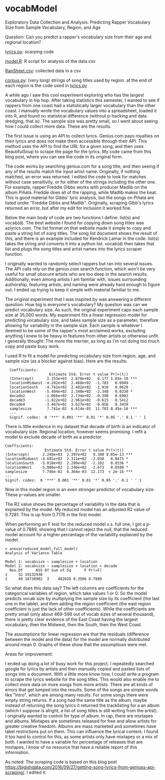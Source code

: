 # vocabModel

Exploratory Data Collection and Analysis: Predicting Rapper Vocabulary Size from Sample Vocabulary, Region, and Age

Question: Can you predict a rapper's vocabulary size from their age and regional location?

[lyrics.py](https://github.com/bogedy/vocabModel/blob/master/lyrics.py): scarping code

[model.R](https://github.com/bogedy/vocabModel/blob/master/model.R): R script for analysis of the data csv

[RapSheet.csv](https://github.com/bogedy/vocabModel/blob/master/RapSheet.csv): collected data in a csv

[corpus.py](https://github.com/bogedy/vocabModel/blob/master/corpus.py): (very long) strings of song titles used by region. at the end of each region is the code used in [lyrics.py](https://github.com/bogedy/vocabModel/blob/master/lyrics.py)

A while ago I saw this cool experiment exploring who has the largest vocabulary in hip hop. After taking statistics this semester, I wanted to see if rappers from one coast had a statistically larger vocabulary than the other coast. I manually wrote the vocabulary values into a spreadsheet, loaded it into R, and found no statistical difference (without p-hacking and data dredging, that is). The sample size was pretty small, so I went about seeing how I could collect more data. These are the results.

The first issue is using an API to collect lyrics. Genius.com pays royalties on their lyrics and does not make them accessible through their API. This method uses the API to find the URL for a given song, and then uses BeautifulSoup to scrape the page for the lyrics. My code came from this blog post, where you can see the code in its original form.

The code works by searching genius.com for a song title, and then seeing if any of the results match the input artist name. Originally, if nothing matched, an error was returned. I edited the code to look for matches without case sensitivity, or for either of the strings including the other one. For example, rapper Freddie Gibbs works with producer Madlib on the album Piñata. Freddie does all of the rapping, while Madlib makes the beat. This is good material for Gibbs' lyric analysis, but the songs on Piñata are listed under "Freddie Gibbs and Madlib". Originally, scraping Gibb's lyrics returned an error, but after my edit for inclusion it worked fine.

Below the main body of code are two functions I define: list(s) and vocab(d). The best website I found for copying down song titles was azlyrics.com. The list format on that website made it simple to copy and paste a string list of song titles. The song list document shows the result of this, and there is an example included for Kendrick Lamar in the code. list(s) takes the string and converts it into a python list. vocab(d) then takes that list and plugs the song titles and artist names into the lyrics scraper function.

I originally wanted to randomly select rappers but ran into several issues. The API calls rely on the genius.com search function, which won't be very useful for small obscure artists who are too deep in the search results. Additionally, even among artists I am familiar with, issues surrounding authorship, featuring artists, and naming were already hard enough to figure out. I ended up trying to keep it simple with material familiar to me.

The original experiment that I was inspired by was answering a different question: How big is everyone's vocabulary? My question was can we predict vocabulary size. As such, the original experiment caps each sample size at 35,000 words. My experiment fits a linear regression model for predicting vocabulary size, and takes sample size as a parameter, therefore allowing for variability in the sample size. Each sample is whatever I deemed to be some of the rapper's most acclaimed works, excluding anything I knew to be heavy in features from other artists or otherwise unfit. I generally thought: The more the merrier, as long as I'm not doing too much copy and paste busy work.

I used R to fit a model for predicting vocabulary size from region, age, and sample size (as a blocker against bias). Here are the results:
```
  Coefficients:
                    Estimate Std. Error t value Pr(>|t|)    
  (Intercept)      2.353e+03  2.878e+02   8.177 1.03e-10 ***
  locationMidwest -4.202e+02  2.468e+02  -1.703   0.0949 .  
  locationSouth   -4.741e+02  2.482e+02  -1.910   0.0620 .  
  locationWest    -5.494e+02  2.340e+02  -2.348   0.0230 *  
  decade2         -1.066e+02  2.734e+02  -0.390   0.6982    
  decade3         -1.822e+02  2.961e+02  -0.615   0.5412    
  decade4         -3.467e+02  3.627e+02  -0.956   0.3439    
  samplesize       7.741e-02  6.614e-03  11.703 8.45e-16 ***
  ---
  Signif. codes:  0 '***' 0.001 '**' 0.01 '*' 0.05 '.' 0.1 ' ' 1
```
There is little evidence in my dataset that decade of birth is an indicator of vocabulary size. Regional location, however seems promising. I refit a model to exclude decade of birth as a predictor:


```
Coefficients:
                  Estimate Std. Error t value Pr(>|t|)    
(Intercept)      2.249e+03  2.397e+02   9.380 9.05e-13 ***
locationMidwest -4.691e+02  2.311e+02  -2.030   0.0475 *  
locationSouth   -5.018e+02  2.299e+02  -2.182   0.0336 *  
locationWest    -5.986e+02  2.240e+02  -2.673   0.0100 *  
samplesize       7.746e-02  6.364e-03  12.173  < 2e-16 ***
---
Signif. codes:  0 '***' 0.001 '**' 0.01 '*' 0.05 '.' 0.1 ' ' 1
```

Now in this model region is an even stronger predictor of vocabulary size. These p-values are smaller.

The R2 value shows the percentage of variability in the data that is explained by the model. My reduced model has an adjusted R2 value of 0.7281. This is up from 0.7176 in the first model.

When performing an F test for the reduced model v.s. full one, I got a p-value of 0.7889, showing that I cannot reject the null, that the reduced model account for a higher percentage of the variability explained by the model. 

```
> anova(reduced_model,full_model)
Analysis of Variance Table

Model 1: vocabsize ~ samplesize + location
Model 2: vocabsize ~ samplesize + location + decade
  Res.Df      RSS Df Sum of Sq      F Pr(>F)
1     52 19132930                           
2     49 18730902  3    402028 0.3506 0.7889
```

So what does this data say? The left columns are coefficients for the categorical variables of region, which take values 1 or 0. So the model predicts vocab size by multiplying the sample size by its coefficient (the last one in the table), and then adding the region coefficient (the east region coefficient is just the lack of other coefficients). While the coefficients are pretty small (only about 469-598 out of vocab sizes of several thousand), there is pretty clear evidence of the East Coast having the largest vocabulary, then the Midwest, then the South, then the West Coast.

The assumptions for linear regression are that the residuals (difference between the model and the data) for the model are normally distributed around mean 0. Graphs of these show that the assumptiosn were met.


Areas for improvement:

I ended up doing a lot of busy work for this project. I repeatedly searched google for lyrics by artists and then manually copied and pasted lists of songs into a document. With a little more know how, I could write a program to scrape the lyrics website for the song titles. This would also enable me to collect more data on more songs from more artists.
There are all kinds of errors that get lumped into the results. Some of the songs are simple words like "Intro", which are among many results. For some songs there were empty string returns. If a song had the same title as the album, maybe instead of returning the song lyrics it returned the tracklisting for a an album (which I suppose is alright, a list of song titles is still writing from the artist).
I originally wanted to control for type of album. In rap, there are mixtapes and albums. Mixtapes are sometimes released for free and allow artists for greater creative freedom. Albums are mass marketed and sometimes have label restrictions put on them. This can influence the lyrical content. I found it too hard to control for this, as some artists only have mixtapes or a mix of both. I wanted to have a variable for percentage of releases that are mixtapes, I know of no resource that have a reliable report of this information.

As noted: The scraping code is based on this blog post https://bigishdata.com/2016/09/27/getting-song-lyrics-from-geniuss-api-scraping/. I edited it.
